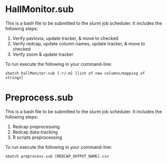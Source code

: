 # HallMonitor.sub

This is a bash file to be submitted to the slurm job scheduler. It includes the following steps:

1. Verify pavlovia, update tracker, & move to checked
2. Verify redcap, update column names, update tracker, & move to checked
3. Verify zoom & update tracker

To run execute the following in your command-line:

```
sbatch hallMonitor.sub [-r/-m] [list of new columns/mapping of strings]
```

# Preprocess.sub

This is a bash file to be submitted to the slurm job scheduler. It includes the following steps:

1. Redcap preprocessing
2. Redcap data-tracking
3. R scripts preprocessing

To run execute the following in your command-line:

```
sbatch preprocess.sub [REDCAP_OUTPUT_NAME].csv
```
